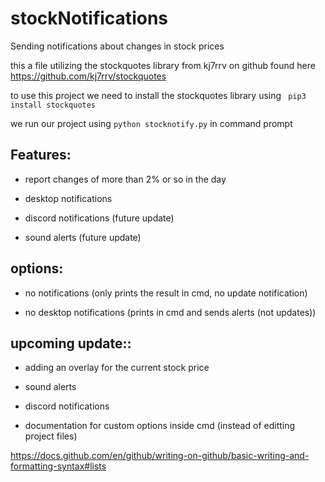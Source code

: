 # stockNotifications
Sending notifications about changes in stock prices



this a file utilizing the stockquotes library from kj7rrv on github
found here https://github.com/kj7rrv/stockquotes

to use this project we need to install the stockquotes library using
``` pip3 install stockquotes```





we run our project using 
```python stocknotify.py``` 
in command prompt



## **Features:**

- report changes of more than 2% or so in the day
- desktop notifications<picture of the desktop notification>

- discord notifications (future update)<picture of the discord>
- sound alerts (future update)


## **options:**


  - no notifications (only prints the result in cmd, no update notification)

  - no desktop notifications (prints in cmd and sends alerts (not updates))


## **upcoming update::**

  - adding an overlay for the current stock price

  - sound alerts

  - discord notifications
  - documentation for custom options inside cmd (instead of editting project files)




<https://docs.github.com/en/github/writing-on-github/basic-writing-and-formatting-syntax#lists>

